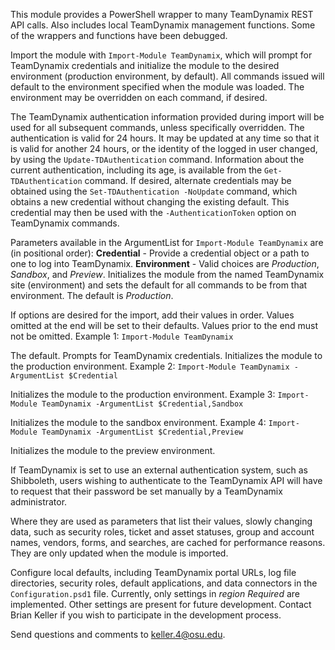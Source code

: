 This module provides a PowerShell wrapper to many TeamDynamix REST API calls. Also includes local TeamDynamix management functions. Some of the wrappers and functions have been debugged.

Import the module with `Import-Module TeamDynamix`, which will prompt for TeamDynamix credentials and initialize the module to the desired environment (production environment, by default). All commands issued will default to the environment specified when the module was loaded. The environment may be overridden on each command, if desired.

The TeamDynamix authentication information provided during import will be used for all subsequent commands, unless specifically overridden. The authentication is valid for 24 hours. It may be updated at any time so that it is valid for another 24 hours, or the identity of the logged in user changed, by using the `Update-TDAuthentication` command. Information about the current authentication, including its age, is available from the `Get-TDAuthentication` command. If desired, alternate credentials may be obtained using the `Set-TDAuthentication -NoUpdate` command, which obtains a new credential without changing the existing default. This credential may then be used with the `-AuthenticationToken` option on TeamDynamix commands.

Parameters available in the ArgumentList for `Import-Module TeamDynamix` are (in positional order):
**Credential** - Provide a credential object or a path to one to log into TeamDynamix.
**Environment** - Valid choices are *Production*, *Sandbox*, and *Preview*. Initializes the module from the named TeamDynamix site (environment) and sets the default for all commands to be from that environment. The default is *Production*.

If options are desired for the import, add their values in order. Values omitted at the end will be set to their defaults. Values prior to the end must not be omitted.
Example 1:
`Import-Module TeamDynamix`

The default. Prompts for TeamDynamix credentials. Initializes the module to the production environment.
Example 2:
`Import-Module TeamDynamix -ArgumentList $Credential`

Initializes the module to the production environment.
Example 3:
`Import-Module TeamDynamix -ArgumentList $Credential,Sandbox`

Initializes the module to the sandbox environment.
Example 4:
`Import-Module TeamDynamix -ArgumentList $Credential,Preview`

Initializes the module to the preview environment.

If TeamDynamix is set to use an external authentication system, such as Shibboleth, users wishing to authenticate to the TeamDynamix API will have to request that their password be set manually by a TeamDynamix administrator.

Where they are used as parameters that list their values, slowly changing data, such as security roles, ticket and asset statuses, group and account names, vendors, forms, and searches, are cached for performance reasons. They are only updated when the module is imported.

Configure local defaults, including TeamDynamix portal URLs, log file directories, security roles, default applications, and data connectors in the `Configuration.psd1` file.
Currently, only settings in *region Required* are implemented. Other settings are present for future development. Contact Brian Keller if you wish to participate in the development process.

Send questions and comments to keller.4@osu.edu.